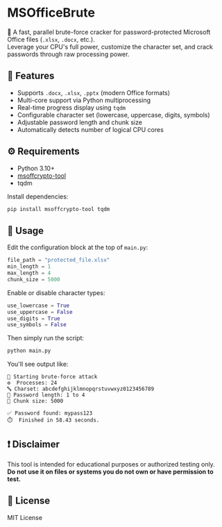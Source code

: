 # MSOfficeBrute

🚀 A fast, parallel brute-force cracker for password-protected Microsoft Office files (`.xlsx`, `.docx`, etc.).  
Leverage your CPU's full power, customize the character set, and crack passwords through raw processing power.

## 🔧 Features

- Supports `.docx`, `.xlsx`, `.pptx` (modern Office formats)
- Multi-core support via Python multiprocessing
- Real-time progress display using `tqdm`
- Configurable character set (lowercase, uppercase, digits, symbols)
- Adjustable password length and chunk size
- Automatically detects number of logical CPU cores

## ⚙️ Requirements

- Python 3.10+
- [msoffcrypto-tool](https://pypi.org/project/msoffcrypto-tool/)
- tqdm

Install dependencies:

```bash
pip install msoffcrypto-tool tqdm
```

## 🚀 Usage

Edit the configuration block at the top of `main.py`:

```python
file_path = "protected_file.xlsx"
min_length = 1
max_length = 4
chunk_size = 5000
```

Enable or disable character types:

```python
use_lowercase = True
use_uppercase = False
use_digits = True
use_symbols = False
```

Then simply run the script:

```bash
python main.py
```

You'll see output like:

```
🚀 Starting brute-force attack
⚙️  Processes: 24
🔤 Charset: abcdefghijklmnopqrstuvwxyz0123456789
🔢 Password length: 1 to 4
🧩 Chunk size: 5000

✅ Password found: mypass123
⏱️  Finished in 58.43 seconds.
```

## ❗ Disclaimer

This tool is intended for educational purposes or authorized testing only.  
**Do not use it on files or systems you do not own or have permission to test.**

## 📄 License

MIT License
